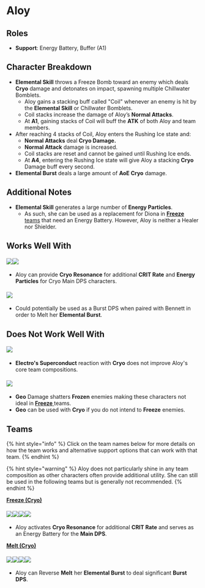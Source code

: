# Aloy

## Roles

* **Support**: Energy Battery, Buffer (A1)

## Character Breakdown

* **Elemental Skill** throws a Freeze Bomb toward an enemy which deals **Cryo** damage and detonates on impact, spawning multiple Chillwater Bomblets.
  * Aloy gains a stacking buff called "Coil" whenever an enemy is hit by the **Elemental Skill** or Chillwater Bomblets.
  * Coil stacks increase the damage of Aloy’s **Normal Attacks**.
  * At **A1**, gaining stacks of Coil will buff the **ATK** of both Aloy and team members.
* After reaching 4 stacks of Coil, Aloy enters the Rushing Ice state and:
  * **Normal Attacks** deal **Cryo Damage.**
  * **Normal Attack** damage is increased.
  * Coil stacks are reset and cannot be gained until Rushing Ice ends.
  * At **A4**, entering the Rushing Ice state will give Aloy a stacking **Cryo** Damage buff every second.
* **Elemental Burst** deals a large amount of **AoE Cryo** damage.

## Additional Notes

* **Elemental Skill** generates a large number of **Energy Particles**.
  * As such, she can be used as a replacement for Diona in [**Freeze** teams](../../teams/freeze.md) that need an Energy Battery. However, Aloy is neither a Healer nor Shielder.

## Works Well With

#### ![](../../.gitbook/assets/UI\_AvatarIcon\_Ganyu.png)![](../../.gitbook/assets/UI\_AvatarIcon\_Ayaka.png)

* Aloy can provide **Cryo Resonance** for additional **CRIT Rate** and **Energy Particles** for Cryo Main DPS characters.

#### ![](../../.gitbook/assets/UI\_AvatarIcon\_Bennett.png)

* Could potentially be used as a Burst DPS when paired with Bennett in order to Melt her **Elemental Burst**.

## Does Not Work Well With

#### ![](../../.gitbook/assets/Element\_Electro.webp)

* **Electro's Superconduct** reaction with **Cryo** does not improve Aloy's core team compositions.

#### ![](../../.gitbook/assets/Element\_Geo.webp)

* **Geo** Damage shatters **Frozen** enemies making these characters not ideal in [**Freeze** ](../../teams/freeze.md)teams.
* **Geo** can be used with **Cryo** if you do not intend to **Freeze** enemies.

## Teams

{% hint style="info" %}
Click on the team names below for more details on how the team works and alternative support options that can work with that team.
{% endhint %}

{% hint style="warning" %}
Aloy does not particularly shine in any team composition as other characters often provide additional utility. She can still be used in the following teams but is generally not recommended.
{% endhint %}

[**Freeze (Cryo)**](../../teams/freeze.md)

#### ![](../../.gitbook/assets/UI\_AvatarIcon\_Ayaka.png)![](../../.gitbook/assets/UI\_AvatarIcon\_Mona.png)![](../../.gitbook/assets/UI\_AvatarIcon\_Aloy.png)![](../../.gitbook/assets/UI\_AvatarIcon\_Jean.png)

* Aloy activates **Cryo Resonance** for additional **CRIT Rate** and serves as an Energy Battery for the **Main DPS**.

[**Melt (Cryo)**](../../teams/reverse-melt.md)

#### ![](../../.gitbook/assets/UI\_AvatarIcon\_Aloy.png)![](../../.gitbook/assets/UI\_AvatarIcon\_Klee.png)![](../../.gitbook/assets/UI\_AvatarIcon\_Kazuha.png)![](../../.gitbook/assets/UI\_AvatarIcon\_Bennett.png)

* Aloy can Reverse **Melt** her **Elemental Burst** to deal significant **Burst DPS**.

